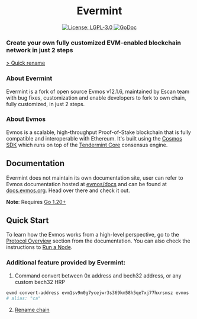 <!--
parent:
  order: false
-->

<div align="center">
  <h1>Evermint</h1>
</div>

<div align="center">
  <a href="https://github.com/EscanBE/evermint/blob/main/LICENSE">
    <img alt="License: LGPL-3.0" src="https://img.shields.io/github/license/EscanBE/evermint.svg" />
  </a>
  <a href="https://pkg.go.dev/github.com/evmos/evmos">
    <img alt="GoDoc" src="https://godoc.org/github.com/evmos/evmos?status.svg" />
  </a>
</div>

### Create your own fully customized EVM-enabled blockchain network in just 2 steps

[> Quick rename](https://github.com/EscanBE/evermint/blob/main/RENAME_CHAIN.md)

### About Evermint

Evermint is a fork of open source Evmos v12.1.6, maintained by Escan team with bug fixes, customization and enable developers to fork to own chain, fully customized, in just 2 steps.

### About Evmos

Evmos is a scalable, high-throughput Proof-of-Stake blockchain
that is fully compatible and interoperable with Ethereum.
It's built using the [Cosmos SDK](https://github.com/cosmos/cosmos-sdk/)
which runs on top of the [Tendermint Core](https://github.com/tendermint/tendermint) consensus engine.

## Documentation

Evermint does not maintain its own documentation site, user can refer to Evmos documentation hosted at [evmos/docs](https://github.com/evmos/docs) and can be found at [docs.evmos.org](https://docs.evmos.org).
Head over there and check it out.

**Note**: Requires [Go 1.20+](https://golang.org/dl/)

## Quick Start

To learn how the Evmos works from a high-level perspective,
go to the [Protocol Overview](https://docs.evmos.org/protocol) section from the documentation.
You can also check the instructions to [Run a Node](https://docs.evmos.org/protocol/evmos-cli#run-an-evmos-node).

### Additional feature provided by Evermint:
1. Command convert between 0x address and bech32 address, or any custom bech32 HRP
```bash
evmd convert-address evm1sv9m0g7ycejwr3s369km58h5qe7xj77hxrsmsz evmos
# alias: "ca"
```
2. [Rename chain](https://github.com/EscanBE/evermint/blob/main/RENAME_CHAIN.md)
